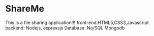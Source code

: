 # ShareMe
This is a file sharing application!!! 
front-end:HTML5,CSS3,Javascript 
backend: Nodejs, expressjs
Database: No/SQL Mongodb
